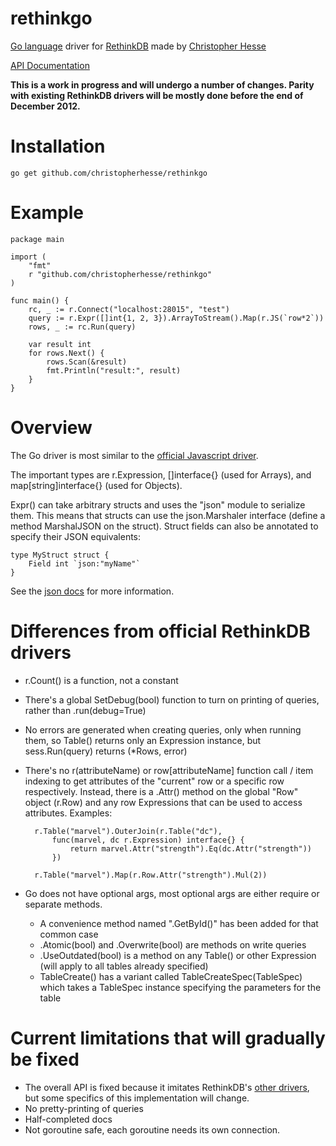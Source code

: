 rethinkgo
=========

[Go language](http://golang.org/) driver for [RethinkDB](http://www.rethinkdb.com/) made by [Christopher Hesse](http://www.christopherhesse.com/)

[API Documentation](http://godoc.org/github.com/christopherhesse/rethinkgo)

****This is a work in progress and will undergo a number of changes.  Parity with existing RethinkDB drivers will be mostly done before the end of December 2012.****

Installation
============

    go get github.com/christopherhesse/rethinkgo

Example
===================

    package main

    import (
        "fmt"
        r "github.com/christopherhesse/rethinkgo"
    )

    func main() {
        rc, _ := r.Connect("localhost:28015", "test")
        query := r.Expr([]int{1, 2, 3}).ArrayToStream().Map(r.JS(`row*2`))
        rows, _ := rc.Run(query)

        var result int
        for rows.Next() {
            rows.Scan(&result)
            fmt.Println("result:", result)
        }
    }


Overview
========

The Go driver is most similar to the [official Javascript driver](http://www.rethinkdb.com/api/#js).

The important types are r.Expression, []interface{} (used for Arrays), and map[string]interface{} (used for Objects).

Expr() can take arbitrary structs and uses the "json" module to serialize them.  This means that structs can use the json.Marshaler interface (define a method MarshalJSON on the struct).  Struct fields can also be annotated to specify their JSON equivalents:

    type MyStruct struct {
        Field int `json:"myName"`
    }

See the [json docs](http://golang.org/pkg/encoding/json/) for more information.


Differences from official RethinkDB drivers
===========================================

* r.Count() is a function, not a constant
* There's a global SetDebug(bool) function to turn on printing of queries, rather than .run(debug=True)
* No errors are generated when creating queries, only when running them, so Table() returns only an Expression instance, but sess.Run(query) returns (*Rows, error)
* There's no r(attributeName) or row[attributeName] function call / item indexing to get attributes of the "current" row or a specific row respectively.  Instead, there is a .Attr() method on the global "Row" object (r.Row) and any row Expressions that can be used to access attributes.  Examples:

        r.Table("marvel").OuterJoin(r.Table("dc"),
            func(marvel, dc r.Expression) interface{} {
                return marvel.Attr("strength").Eq(dc.Attr("strength"))
            })

        r.Table("marvel").Map(r.Row.Attr("strength").Mul(2))

* Go does not have optional args, most optional args are either require or separate methods.
    * A convenience method named ".GetById()" has been added for that common case
    * .Atomic(bool) and .Overwrite(bool) are methods on write queries
    * .UseOutdated(bool) is a method on any Table() or other Expression (will apply to all tables already specified)
    * TableCreate() has a variant called TableCreateSpec(TableSpec) which takes a TableSpec instance specifying the parameters for the table

Current limitations that will gradually be fixed
================================================

* The overall API is fixed because it imitates RethinkDB's [other drivers](http://www.rethinkdb.com/api/), but some specifics of this implementation will change.
* No pretty-printing of queries
* Half-completed docs
* Not goroutine safe, each goroutine needs its own connection.
